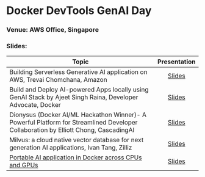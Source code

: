 # Docker DevTools GenAI Day 


### Venue: AWS Office, Singapore


### Slides:


| Topic        | Presentation          | 
| ------------- |:-------------:| 
| Building Serverless Generative AI application on AWS, Trevai Chomchana, Amazon| [Slides](https://github.com/collabnix/docker-singapore/blob/ecba17958ed12ecd9b1cdde47ace28b0eed1ca0c/slides/nov-8-aws-office/Accelerate%20GenAI%20on%20Serverless%20Compute%20First%20Call%20Deck_Docker.pdf)  |
| Build and Deploy AI-powered Apps locally using GenAI Stack by Ajeet Singh Raina, Developer Advocate, Docker | [Slides](https://github.com/collabnix/docker-singapore/blob/main/slides/nov-8-aws-office/Docker%20GenAI%20Meetup%20Singapore.pdf) | 
| Dionysus (Docker AI/ML Hackathon Winner)- A Powerful Platform for Streamlined Developer Collaboration by Elliott Chong, CascadingAI | [Slides]() |
| Milvus: a cloud native vector database for next generation AI applications, Ivan Tang, Zilliz | [Slides](https://github.com/collabnix/docker-singapore/blob/9d1ffe17c4994d2974fe5bd0f78f06158e8e684e/slides/nov-8-aws-office/20241108%20-%20Milvus_%20a%20cloud%20native%20vector%20database%20for%20next%20generation%20AI%20applications.pdf) |(https://github.com/collabnix/docker-singapore/blob/main/slides/nov-8-aws-office/milvus.pdf) | [Slides]() |
| [Portable AI application in Docker across CPUs and GPUs](https://www.youtube.com/watch?v=qaf4dy-n0dw) | [Slides](https://github.com/collabnix/docker-singapore/blob/main/slides/nov-8-aws-office/Portable%20Docker%20LLM%20apps.pdf) |









